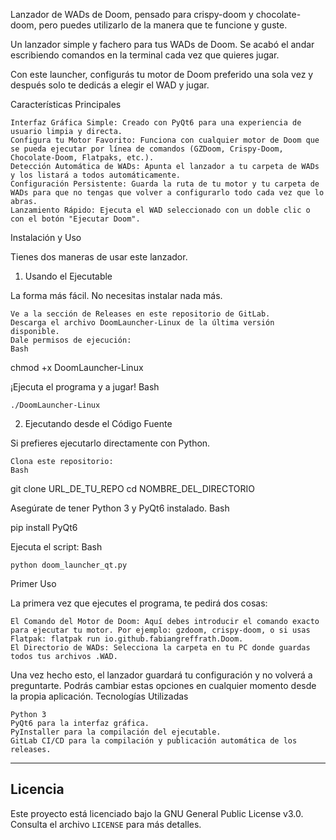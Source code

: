 Lanzador de WADs de Doom, pensado para crispy-doom y chocolate-doom, pero puedes utilizarlo de la manera que te funcione y guste.

Un lanzador simple y fachero para tus WADs de Doom. Se acabó el andar escribiendo comandos en la terminal cada vez que quieres jugar.

Con este launcher, configurás tu motor de Doom preferido una sola vez y después solo te dedicás a elegir el WAD y jugar.

Características Principales

    Interfaz Gráfica Simple: Creado con PyQt6 para una experiencia de usuario limpia y directa.
    Configura tu Motor Favorito: Funciona con cualquier motor de Doom que se pueda ejecutar por línea de comandos (GZDoom, Crispy-Doom, Chocolate-Doom, Flatpaks, etc.).
    Detección Automática de WADs: Apunta el lanzador a tu carpeta de WADs y los listará a todos automáticamente.
    Configuración Persistente: Guarda la ruta de tu motor y tu carpeta de WADs para que no tengas que volver a configurarlo todo cada vez que lo abras.
    Lanzamiento Rápido: Ejecuta el WAD seleccionado con un doble clic o con el botón "Ejecutar Doom".

Instalación y Uso

Tienes dos maneras de usar este lanzador.
1. Usando el Ejecutable

La forma más fácil. No necesitas instalar nada más.

    Ve a la sección de Releases en este repositorio de GitLab.
    Descarga el archivo DoomLauncher-Linux de la última versión disponible.
    Dale permisos de ejecución:
    Bash

chmod +x DoomLauncher-Linux

¡Ejecuta el programa y a jugar!
Bash

    ./DoomLauncher-Linux

2. Ejecutando desde el Código Fuente

Si prefieres ejecutarlo directamente con Python.

    Clona este repositorio:
    Bash

git clone URL_DE_TU_REPO
cd NOMBRE_DEL_DIRECTORIO

Asegúrate de tener Python 3 y PyQt6 instalado.
Bash

pip install PyQt6

Ejecuta el script:
Bash

    python doom_launcher_qt.py

Primer Uso

La primera vez que ejecutes el programa, te pedirá dos cosas:

    El Comando del Motor de Doom: Aquí debes introducir el comando exacto para ejecutar tu motor. Por ejemplo: gzdoom, crispy-doom, o si usas Flatpak: flatpak run io.github.fabiangreffrath.Doom.
    El Directorio de WADs: Selecciona la carpeta en tu PC donde guardas todos tus archivos .WAD.

Una vez hecho esto, el lanzador guardará tu configuración y no volverá a preguntarte. Podrás cambiar estas opciones en cualquier momento desde la propia aplicación.
Tecnologías Utilizadas

    Python 3
    PyQt6 para la interfaz gráfica.
    PyInstaller para la compilación del ejecutable.
    GitLab CI/CD para la compilación y publicación automática de los releases.

---

## Licencia

Este proyecto está licenciado bajo la GNU General Public License v3.0. Consulta el archivo `LICENSE` para más detalles.